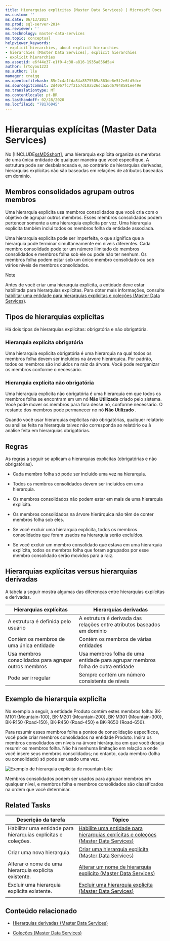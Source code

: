 ```yaml
---
title: Hierarquias explícitas (Master Data Services) | Microsoft Docs
ms.custom: ''
ms.date: 06/13/2017
ms.prod: sql-server-2014
ms.reviewer: ''
ms.technology: master-data-services
ms.topic: conceptual
helpviewer_keywords:
- explicit hierarchies, about explicit hierarchies
- hierarchies [Master Data Services], explicit hierarchies
- explicit hierarchies
ms.assetid: e6f44e37-e1f0-4c38-a816-1935a856d5a4
author: lrtoyou1223
ms.author: lle
manager: craigg
ms.openlocfilehash: 85e2c4a1fda84a8575509a863de6e5f2e6fd5dce
ms.sourcegitcommit: 2d4067fc7f2157d10a526dcaa5d67948581ee49e
ms.translationtype: MT
ms.contentlocale: pt-BR
ms.lasthandoff: 02/28/2020
ms.locfileid: "78176045"
---
```

# <a name="explicit-hierarchies-master-data-services"></a>Hierarquias explícitas (Master Data Services)
  No [!INCLUDE[ssMDSshort](../includes/ssmdsshort-md.md)], uma hierarquia explícita organiza os membros de uma única entidade de qualquer maneira que você especifique. A estrutura pode ser desbalanceada e, ao contrário de hierarquias derivadas, hierarquias explícitas não são baseadas em relações de atributos baseadas em domínio.

## <a name="consolidated-members-group-other-members"></a>Membros consolidados agrupam outros membros
 Uma hierarquia explícita usa membros consolidados que você cria com o objetivo de agrupar outros membros. Esses membros consolidados podem pertencer somente a uma hierarquia explícita por vez. Uma hierarquia explícita também inclui todos os membros folha da entidade associada.

 Uma hierarquia explícita pode ser imperfeita, o que significa que a hierarquia pode terminar simultaneamente em níveis diferentes. Cada membro consolidado pode ter um número ilimitado de membros consolidados e membros folha sob ele ou pode não ter nenhum. Os membros folha podem estar sob um único membro consolidado ou sob vários níveis de membros consolidados.

> [!NOTE]
>  Antes de você criar uma hierarquia explícita, a entidade deve estar habilitada para hierarquias explícitas. Para obter mais informações, consulte [habilitar uma entidade para hierarquias explícitas e coleções &#40;Master Data Services&#41;](enable-an-entity-for-explicit-hierarchies-and-collections-master-data-services.md).

## <a name="types-of-explicit-hierarchies"></a>Tipos de hierarquias explícitas
 Há dois tipos de hierarquias explícitas: obrigatória e não obrigatória.

### <a name="mandatory-explicit-hierarchy"></a>Hierarquia explícita obrigatória
 Uma hierarquia explícita obrigatória é uma hierarquia na qual todos os membros folha devem ser incluídos na árvore hierárquica. Por padrão, todos os membros são incluídos na raiz da árvore. Você pode reorganizar os membros conforme o necessário.

### <a name="non-mandatory-explicit-hierarchy"></a>Hierarquia explícita não obrigatória
 Uma hierarquia explícita não obrigatória é uma hierarquia em que todos os membros folha se encontram em um nó **Não Utilizado** criado pelo sistema. Você pode mover os membros para fora desse nó, conforme necessário. O restante dos membros pode permanecer no nó **Não Utilizado** .

 Quando você usar hierarquias explícitas não obrigatórias, qualquer relatório ou análise feita na hierarquia talvez não corresponda ao relatório ou à análise feita em hierarquias obrigatórias.

## <a name="rules"></a>Regras
 As regras a seguir se aplicam a hierarquias explícitas (obrigatórias e não obrigatórias).

-   Cada membro folha só pode ser incluído uma vez na hierarquia.

-   Todos os membros consolidados devem ser incluídos em uma hierarquia.

-   Os membros consolidados não podem estar em mais de uma hierarquia explícita.

-   Os membros consolidados na árvore hierárquica não têm de conter membros folha sob eles.

-   Se você excluir uma hierarquia explícita, todos os membros consolidados que foram usados na hierarquia serão excluídos.

-   Se você excluir um membro consolidado que estava em uma hierarquia explícita, todos os membros folha que foram agrupados por esse membro consolidado serão movidos para a raiz.

## <a name="explicit-hierarchies-versus-derived-hierarchies"></a>Hierarquias explícitas versus hierarquias derivadas
 A tabela a seguir mostra algumas das diferenças entre hierarquias explícitas e derivadas.

|Hierarquias explícitas|Hierarquias derivadas|
|--------------------------|-------------------------|
|A estrutura é definida pelo usuário|A estrutura é derivada das relações entre atributos baseados em domínio|
|Contém os membros de uma única entidade|Contém os membros de várias entidades|
|Usa membros consolidados para agrupar outros membros|Usa membros folha de uma entidade para agrupar membros folha de outra entidade|
|Pode ser irregular|Sempre contém um número consistente de níveis|

## <a name="explicit-hierarchy-example"></a>Exemplo de hierarquia explícita
 No exemplo a seguir, a entidade Produto contém estes membros folha: BK-M101 {Mountain-100}, BK-M201 {Mountain-200}, BK-M301 {Mountain-300}, BK-R150 {Road-150}, BK-R450 {Road-450} e BK-R650 {Road-650}.

 Para resumir esses membros folha a pontos de consolidação específicos, você pode criar membros consolidados na entidade Produto. Insira os membros consolidados em níveis na árvore hierárquica em que você deseja resumir os membros folha. Não há nenhuma limitação em relação a onde você insere seus membros consolidados; no entanto, cada membro (folha ou consolidado) só pode ser usado uma vez.

 ![Exemplo de hierarquia explícita de mountain bike](../../2014/master-data-services/media/mds-conc-explicit-hierarchy.gif "Exemplo de hierarquia explícita de mountain bike")

 Membros consolidados podem ser usados para agrupar membros em qualquer nível, e membros folha e membros consolidados são classificados na ordem que você determinar.

## <a name="related-tasks"></a>Related Tasks

|Descrição da tarefa|Tópico|
|----------------------|-----------|
|Habilitar uma entidade para hierarquias explícitas e coleções.|[Habilite uma entidade para hierarquias explícitas e coleções &#40;Master Data Services&#41;](enable-an-entity-for-explicit-hierarchies-and-collections-master-data-services.md)|
|Criar uma nova hierarquia.|[Criar uma hierarquia explícita &#40;Master Data Services&#41;](../../2014/master-data-services/create-an-explicit-hierarchy-master-data-services.md)|
|Alterar o nome de uma hierarquia explícita existente.|[Alterar um nome de hierarquia explícito &#40;Master Data Services&#41;](../../2014/master-data-services/change-an-explicit-hierarchy-name-master-data-services.md)|
|Excluir uma hierarquia explícita existente.|[Excluir uma hierarquia explícita &#40;Master Data Services&#41;](../../2014/master-data-services/delete-an-explicit-hierarchy-master-data-services.md)|
|||

## <a name="related-content"></a>Conteúdo relacionado

-   [Hierarquias derivadas &#40;Master Data Services&#41;](../../2014/master-data-services/derived-hierarchies-master-data-services.md)

-   [Coleções &#40;Master Data Services&#41;](../../2014/master-data-services/collections-master-data-services.md)


